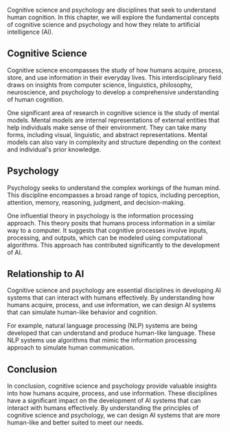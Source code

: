 
Cognitive science and psychology are disciplines that seek to understand human cognition. In this chapter, we will explore the fundamental concepts of cognitive science and psychology and how they relate to artificial intelligence (AI).

Cognitive Science
-----------------

Cognitive science encompasses the study of how humans acquire, process, store, and use information in their everyday lives. This interdisciplinary field draws on insights from computer science, linguistics, philosophy, neuroscience, and psychology to develop a comprehensive understanding of human cognition.

One significant area of research in cognitive science is the study of mental models. Mental models are internal representations of external entities that help individuals make sense of their environment. They can take many forms, including visual, linguistic, and abstract representations. Mental models can also vary in complexity and structure depending on the context and individual's prior knowledge.

Psychology
----------

Psychology seeks to understand the complex workings of the human mind. This discipline encompasses a broad range of topics, including perception, attention, memory, reasoning, judgment, and decision-making.

One influential theory in psychology is the information processing approach. This theory posits that humans process information in a similar way to a computer. It suggests that cognitive processes involve inputs, processing, and outputs, which can be modeled using computational algorithms. This approach has contributed significantly to the development of AI.

Relationship to AI
------------------

Cognitive science and psychology are essential disciplines in developing AI systems that can interact with humans effectively. By understanding how humans acquire, process, and use information, we can design AI systems that can simulate human-like behavior and cognition.

For example, natural language processing (NLP) systems are being developed that can understand and produce human-like language. These NLP systems use algorithms that mimic the information processing approach to simulate human communication.

Conclusion
----------

In conclusion, cognitive science and psychology provide valuable insights into how humans acquire, process, and use information. These disciplines have a significant impact on the development of AI systems that can interact with humans effectively. By understanding the principles of cognitive science and psychology, we can design AI systems that are more human-like and better suited to meet our needs.
